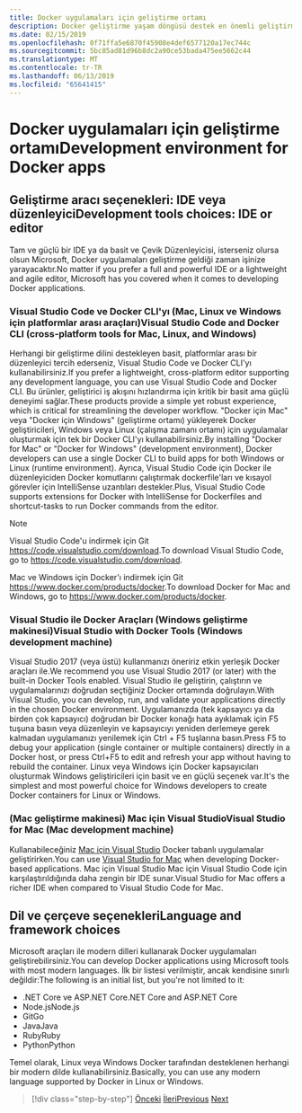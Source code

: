 ```yaml
---
title: Docker uygulamaları için geliştirme ortamı
description: Docker geliştirme yaşam döngüsü destek en önemli geliştirme aracı seçenekleri tanışın.
ms.date: 02/15/2019
ms.openlocfilehash: 0f71ffa5e6870f45908e4def6577120a17ec744c
ms.sourcegitcommit: 5bc85ad81d96b8dc2a90ce53bada475ee5662c44
ms.translationtype: MT
ms.contentlocale: tr-TR
ms.lasthandoff: 06/13/2019
ms.locfileid: "65641415"
---
```

# <a name="development-environment-for-docker-apps"></a><span data-ttu-id="1ff39-103">Docker uygulamaları için geliştirme ortamı</span><span class="sxs-lookup"><span data-stu-id="1ff39-103">Development environment for Docker apps</span></span>

## <a name="development-tools-choices-ide-or-editor"></a><span data-ttu-id="1ff39-104">Geliştirme aracı seçenekleri: IDE veya düzenleyici</span><span class="sxs-lookup"><span data-stu-id="1ff39-104">Development tools choices: IDE or editor</span></span>

<span data-ttu-id="1ff39-105">Tam ve güçlü bir IDE ya da basit ve Çevik Düzenleyicisi, isterseniz olursa olsun Microsoft, Docker uygulamaları geliştirme geldiği zaman işinize yarayacaktır.</span><span class="sxs-lookup"><span data-stu-id="1ff39-105">No matter if you prefer a full and powerful IDE or a lightweight and agile editor, Microsoft has you covered when it comes to developing Docker applications.</span></span>

### <a name="visual-studio-code-and-docker-cli-cross-platform-tools-for-mac-linux-and-windows"></a><span data-ttu-id="1ff39-106">Visual Studio Code ve Docker CLI'yı (Mac, Linux ve Windows için platformlar arası araçları)</span><span class="sxs-lookup"><span data-stu-id="1ff39-106">Visual Studio Code and Docker CLI (cross-platform tools for Mac, Linux, and Windows)</span></span>

<span data-ttu-id="1ff39-107">Herhangi bir geliştirme dilini destekleyen basit, platformlar arası bir düzenleyici tercih ederseniz, Visual Studio Code ve Docker CLI'yı kullanabilirsiniz.</span><span class="sxs-lookup"><span data-stu-id="1ff39-107">If you prefer a lightweight, cross-platform editor supporting any development language, you can use Visual Studio Code and Docker CLI.</span></span> <span data-ttu-id="1ff39-108">Bu ürünler, geliştirici iş akışını hızlandırma için kritik bir basit ama güçlü deneyimi sağlar.</span><span class="sxs-lookup"><span data-stu-id="1ff39-108">These products provide a simple yet robust experience, which is critical for streamlining the developer workflow.</span></span> <span data-ttu-id="1ff39-109">"Docker için Mac" veya "Docker için Windows" (geliştirme ortamı) yükleyerek Docker geliştiricileri, Windows veya Linux (çalışma zamanı ortamı) için uygulamalar oluşturmak için tek bir Docker CLI'yı kullanabilirsiniz.</span><span class="sxs-lookup"><span data-stu-id="1ff39-109">By installing "Docker for Mac" or "Docker for Windows" (development environment), Docker developers can use a single Docker CLI to build apps for both Windows or Linux (runtime environment).</span></span> <span data-ttu-id="1ff39-110">Ayrıca, Visual Studio Code için Docker ile düzenleyiciden Docker komutlarını çalıştırmak dockerfile'ları ve kısayol görevler için IntelliSense uzantıları destekler.</span><span class="sxs-lookup"><span data-stu-id="1ff39-110">Plus, Visual Studio Code supports extensions for Docker with IntelliSense for Dockerfiles and shortcut-tasks to run Docker commands from the editor.</span></span>

> [!NOTE]
>
> <span data-ttu-id="1ff39-111">Visual Studio Code'u indirmek için Git <https://code.visualstudio.com/download>.</span><span class="sxs-lookup"><span data-stu-id="1ff39-111">To download Visual Studio Code, go to <https://code.visualstudio.com/download>.</span></span>
>
> <span data-ttu-id="1ff39-112">Mac ve Windows için Docker'ı indirmek için Git <https://www.docker.com/products/docker>.</span><span class="sxs-lookup"><span data-stu-id="1ff39-112">To download Docker for Mac and Windows, go to <https://www.docker.com/products/docker>.</span></span>

### <a name="visual-studio-with-docker-tools-windows-development-machine"></a><span data-ttu-id="1ff39-113">Visual Studio ile Docker Araçları (Windows geliştirme makinesi)</span><span class="sxs-lookup"><span data-stu-id="1ff39-113">Visual Studio with Docker Tools (Windows development machine)</span></span>

<span data-ttu-id="1ff39-114">Visual Studio 2017 (veya üstü) kullanmanızı öneririz etkin yerleşik Docker araçları ile.</span><span class="sxs-lookup"><span data-stu-id="1ff39-114">We recommend you use Visual Studio 2017 (or later) with the built-in Docker Tools enabled.</span></span> <span data-ttu-id="1ff39-115">Visual Studio ile geliştirin, çalıştırın ve uygulamalarınızı doğrudan seçtiğiniz Docker ortamında doğrulayın.</span><span class="sxs-lookup"><span data-stu-id="1ff39-115">With Visual Studio, you can develop, run, and validate your applications directly in the chosen Docker environment.</span></span> <span data-ttu-id="1ff39-116">Uygulamanızda (tek kapsayıcı ya da birden çok kapsayıcı) doğrudan bir Docker konağı hata ayıklamak için F5 tuşuna basın veya düzenleyin ve kapsayıcıyı yeniden derlemeye gerek kalmadan uygulamanızı yenilemek için Ctrl + F5 tuşlarına basın.</span><span class="sxs-lookup"><span data-stu-id="1ff39-116">Press F5 to debug your application (single container or multiple containers) directly in a Docker host, or press Ctrl+F5 to edit and refresh your app without having to rebuild the container.</span></span> <span data-ttu-id="1ff39-117">Linux veya Windows için Docker kapsayıcıları oluşturmak Windows geliştiricileri için basit ve en güçlü seçenek var.</span><span class="sxs-lookup"><span data-stu-id="1ff39-117">It's the simplest and most powerful choice for Windows developers to create Docker containers for Linux or Windows.</span></span>

### <a name="visual-studio-for-mac-mac-development-machine"></a><span data-ttu-id="1ff39-118">(Mac geliştirme makinesi) Mac için Visual Studio</span><span class="sxs-lookup"><span data-stu-id="1ff39-118">Visual Studio for Mac (Mac development machine)</span></span>

<span data-ttu-id="1ff39-119">Kullanabileceğiniz [Mac için Visual Studio](https://visualstudio.microsoft.com/vs/mac/?utm_medium=microsoft&utm_source=docs.microsoft.com&utm_campaign=inline+link) Docker tabanlı uygulamalar geliştirirken.</span><span class="sxs-lookup"><span data-stu-id="1ff39-119">You can use [Visual Studio for Mac](https://visualstudio.microsoft.com/vs/mac/?utm_medium=microsoft&utm_source=docs.microsoft.com&utm_campaign=inline+link) when developing Docker-based applications.</span></span> <span data-ttu-id="1ff39-120">Mac için Visual Studio Mac için Visual Studio Code için karşılaştırıldığında daha zengin bir IDE sunar.</span><span class="sxs-lookup"><span data-stu-id="1ff39-120">Visual Studio for Mac offers a richer IDE when compared to Visual Studio Code for Mac.</span></span>

## <a name="language-and-framework-choices"></a><span data-ttu-id="1ff39-121">Dil ve çerçeve seçenekleri</span><span class="sxs-lookup"><span data-stu-id="1ff39-121">Language and framework choices</span></span>

<span data-ttu-id="1ff39-122">Microsoft araçları ile modern dilleri kullanarak Docker uygulamaları geliştirebilirsiniz.</span><span class="sxs-lookup"><span data-stu-id="1ff39-122">You can develop Docker applications using Microsoft tools with most modern languages.</span></span> <span data-ttu-id="1ff39-123">İlk bir listesi verilmiştir, ancak kendisine sınırlı değildir:</span><span class="sxs-lookup"><span data-stu-id="1ff39-123">The following is an initial list, but you're not limited to it:</span></span>

- <span data-ttu-id="1ff39-124">.NET Core ve ASP.NET Core</span><span class="sxs-lookup"><span data-stu-id="1ff39-124">.NET Core and ASP.NET Core</span></span>
- <span data-ttu-id="1ff39-125">Node.js</span><span class="sxs-lookup"><span data-stu-id="1ff39-125">Node.js</span></span>
- <span data-ttu-id="1ff39-126">Git</span><span class="sxs-lookup"><span data-stu-id="1ff39-126">Go</span></span>
- <span data-ttu-id="1ff39-127">Java</span><span class="sxs-lookup"><span data-stu-id="1ff39-127">Java</span></span>
- <span data-ttu-id="1ff39-128">Ruby</span><span class="sxs-lookup"><span data-stu-id="1ff39-128">Ruby</span></span>
- <span data-ttu-id="1ff39-129">Python</span><span class="sxs-lookup"><span data-stu-id="1ff39-129">Python</span></span>

<span data-ttu-id="1ff39-130">Temel olarak, Linux veya Windows Docker tarafından desteklenen herhangi bir modern dilde kullanabilirsiniz.</span><span class="sxs-lookup"><span data-stu-id="1ff39-130">Basically, you can use any modern language supported by Docker in Linux or Windows.</span></span>

>[!div class="step-by-step"]
><span data-ttu-id="1ff39-131">[Önceki](deploy-azure-kubernetes-service.md)
>[İleri](docker-apps-inner-loop-workflow.md)</span><span class="sxs-lookup"><span data-stu-id="1ff39-131">[Previous](deploy-azure-kubernetes-service.md)
[Next](docker-apps-inner-loop-workflow.md)</span></span>
